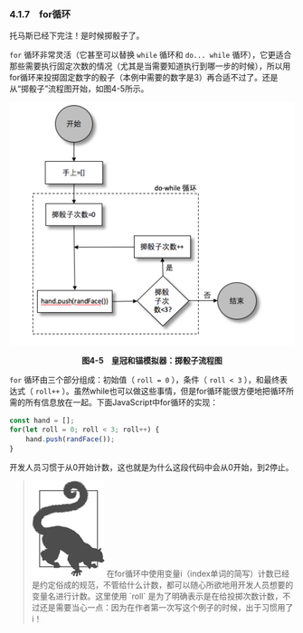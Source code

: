 ### 4.1.7　for循环

托马斯已经下完注！是时候掷骰子了。

`for` 循环非常灵活（它甚至可以替换 `while` 循环和 `do... while` 循环），它更适合那些需要执行固定次数的情况（尤其是当需要知道执行到哪一步的时候），所以用for循环来投掷固定数字的骰子（本例中需要的数字是3）再合适不过了。还是从“掷骰子”流程图开始，如图4-5所示。

![12.png](../images/12.png)
<center class="my_markdown"><b class="my_markdown">图4-5　皇冠和锚模拟器：掷骰子流程图</b></center>

`for` 循环由三个部分组成：初始值（ `roll = 0` ），条件（ `roll < 3` ），和最终表达式（ `roll++` ）。虽然while也可以做这些事情，但是for循环能很方便地把循环所需的所有信息放在一起。下面JavaScript中for循环的实现：

```javascript
const hand = [];
for(let roll = 0; roll < 3; roll++) {
    hand.push(randFace());
}
```

开发人员习惯于从0开始计数，这也就是为什么这段代码中会从0开始，到2停止。

> <img class="my_markdown" src="../images/1.png" style="width:128px;  height: 170px; " width="10%"/>
> 在for循环中使用变量i（index单词的简写）计数已经是约定俗成的规范，不管给什么计数，都可以随心所欲地用开发人员想要的变量名进行计数。这里使用 `roll` 是为了明确表示是在给投掷次数计数，不过还是需要当心一点：因为在作者第一次写这个例子的时候，出于习惯用了i！

